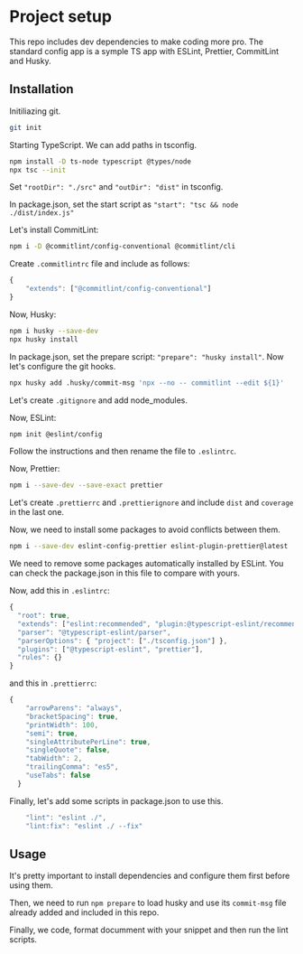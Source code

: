 # Project setup

This repo includes dev dependencies to make coding more pro. The standard config app is a symple TS app with ESLint, Prettier, CommitLint and Husky.

## Installation
Initiliazing git.
```bash
git init
```
Starting TypeScript.
We can add paths in tsconfig.
```bash
npm install -D ts-node typescript @types/node
npx tsc --init
```
Set `"rootDir": "./src"` and `"outDir": "dist"` in tsconfig.

In package.json, set the start script as `"start": "tsc && node ./dist/index.js"`

Let's install CommitLint:
```bash
npm i -D @commitlint/config-conventional @commitlint/cli
```
Create `.commitlintrc` file and include as follows:
```javascript
{
    "extends": ["@commitlint/config-conventional"]
}
```
Now, Husky:
```bash
npm i husky --save-dev
npx husky install
```
In package.json, set the prepare script: `"prepare": "husky install"`. Now let's configure the git hooks.
```bash
npx husky add .husky/commit-msg 'npx --no -- commitlint --edit ${1}'
```
Let's create `.gitignore` and add node_modules.

Now, ESLint:
```bash
npm init @eslint/config
```
Follow the instructions and then rename the file to `.eslintrc`.

Now, Prettier:
```bash
npm i --save-dev --save-exact prettier
```
Let's create `.prettierrc` and `.prettierignore` and include `dist` and `coverage` in the last one.

Now, we need to install some packages to avoid conflicts between them.

```bash
npm i --save-dev eslint-config-prettier eslint-plugin-prettier@latest
```
We need to remove some packages automatically installed by ESLint. You can check the package.json in this file to compare with yours.

Now, add this in `.eslintrc`:
```javascript
{
  "root": true,
  "extends": ["eslint:recommended", "plugin:@typescript-eslint/recommended", "prettier"],
  "parser": "@typescript-eslint/parser",
  "parserOptions": { "project": ["./tsconfig.json"] },
  "plugins": ["@typescript-eslint", "prettier"],
  "rules": {}
}
```
and this in `.prettierrc`:
```javascript
{
    "arrowParens": "always",
    "bracketSpacing": true,
    "printWidth": 100,
    "semi": true,
    "singleAttributePerLine": true,
    "singleQuote": false,
    "tabWidth": 2,
    "trailingComma": "es5",
    "useTabs": false
  }
```
Finally, let's add some scripts in package.json to use this.
```javascript
    "lint": "eslint ./",
    "lint:fix": "eslint ./ --fix"
```
## Usage
It's pretty important to install dependencies and configure them first before using them.

Then, we need to run `npm prepare` to load husky and use its `commit-msg` file already added and included in this repo.

Finally, we code, format documment with your snippet and then run the lint scripts.